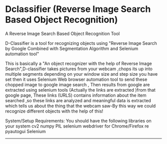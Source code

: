 # Dclassifier (Reverse Image Search Based Object Recognition)
A Reverse Image Search Based Object Recognition Tool

D-Classifier is a tool for recognizing objects using "Reverse Image Search by Google Combined with Segmentation Algorithm and 
Selenium automation tool"

This is basically a "An object recognizer with the help of Reverse Image Search",D-classifier takes pictures from your
webcam ,chops its up into multiple segments depending on your window size and step size you have set then it uses
Selenium Web browser automation tool to send these chopped image to google image search ,
Then results from google are extracted using selenium tools (Actually the links are extracted )from that google page,
These links (URLS) contains information about the item searched ,so these links are analyzed and meaningful data 
is extracted which tells us about the thing that the webcam saw-By this way we could recognize different objects with the
help of this!

System/Setup Requirements: 
You should have the following libraries on your system cv2 numpy PIL selenium webdriver for Chrome/Firefox 
re 
pyautogui
Selenium

---------
